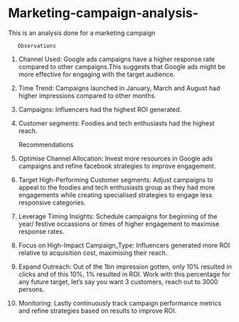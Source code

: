 # Marketing-campaign-analysis-
This is an analysis done for a marketing campaign 
       
       Observations

1. Channel Used:
Google ads campaigns have a higher response rate  compared to other campaigns.This suggests that Google ads might be more effective for engaging with the target audience.

2. Time Trend:
Campaigns launched in January, March and August had higher impressions compared to other months.

3. Campaigns: Influencers had the highest ROI generated.

4. Customer segments: Foodies and tech enthusiasts had the highest reach.


   Recommendations

1. Optimise Channel Allocation:
 Invest more resources in Google ads campaigns and refine facebook strategies to improve engagement.

2. Target High-Performing Customer segments:
Adjust campaigns to appeal to the foodies and tech enthusiasts group as they had more engagements while creating specialised strategies to engage less responsive categories.

3. Leverage Timing Insights:
 Schedule campaigns for beginning of the year/ festive occassions or times of higher engagement to maximise response rates.

4. Focus on High-Impact Campaign_Type:
 Influencers generated more ROI relative to acquisition cost, maximising their reach.

5. Expand Outreach: Out of the 1bn impression gotten, only 10% resulted in clicks and of this 10%, 1% resulted in ROI. Work with this percentage for any future target, let’s say you want 3 customers, reach out to 3000 persons.
   

6. Monitoring: Lastly continuously track campaign performance metrics and refine strategies based on results to improve ROI.




  

